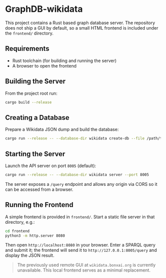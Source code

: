 # GraphDB-wikidata

This project contains a Rust based graph database server. The repository does not ship a GUI by default, so a small HTML frontend is included under the `frontend/` directory.

## Requirements

- Rust toolchain (for building and running the server)
- A browser to open the frontend

## Building the Server

From the project root run:

```bash
cargo build --release
```

## Creating a Database

Prepare a Wikidata JSON dump and build the database:

```bash
cargo run --release -- --database-dir wikidata create-db --file /path/to/wikidata.json
```

## Starting the Server

Launch the API server on port `8005` (default):

```bash
cargo run --release -- --database-dir wikidata server --port 8005
```

The server exposes a `/query` endpoint and allows any origin via CORS so it can be accessed from a browser.

## Running the Frontend

A simple frontend is provided in `frontend/`. Start a static file server in that directory, e.g.:

```bash
cd frontend
python3 -m http.server 8080
```

Then open `http://localhost:8080` in your browser. Enter a SPARQL query and submit it; the frontend will send it to `http://127.0.0.1:8005/query` and display the JSON result.

> The previously used remote GUI at `wikidata.bonxai.org` is currently unavailable. This local frontend serves as a minimal replacement.
